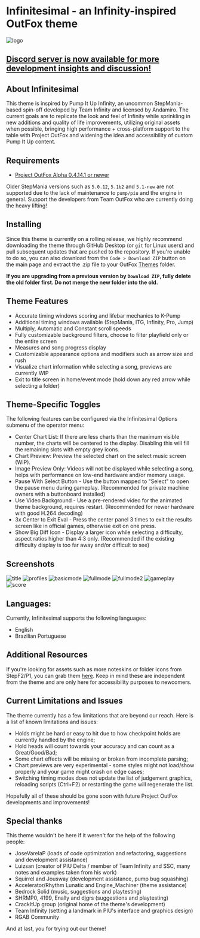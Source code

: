 # Infinitesimal - an Infinity-inspired OutFox theme

![logo](https://raw.githubusercontent.com/dj505/Infinitesimal/main/Graphics/Logo/Logo%20(doubleres).png)

## [Discord server is now available for more development insights and discussion!](https://discord.gg/ex6e4jNm6s)

## About Infinitesimal
This theme is inspired by Pump It Up Infinity, an uncommon StepMania-based spin-off developed by Team Infinity and licensed by Andamiro. The current goals are to replicate the look and feel of Infinity while sprinkling in new additions and quality of life improvements, utilizing original assets when possible, bringing high performance + cross-platform support to the table with Project OutFox and widening the idea and accessibility of custom Pump It Up content.

## Requirements
* [Project OutFox Alpha 0.4.14.1 or newer](https://projectoutfox.com/downloads)

Older StepMania versions such as `5.0.12`, `5.1b2` and `5.1-new` are not supported due to the lack of maintenance to `pump/piu` and the engine in general. Support the developers from Team OutFox who are currently doing the heavy lifting!

## Installing
Since this theme is currently on a rolling release, we highly recommend downloading the theme through GitHub Desktop (or `git` for Linux users) and pull subsequent updates that are pushed to the repository. If you're unable to do so, you can also download from the `Code > Download ZIP` button on the main page and extract the .zip file to your OutFox [Themes](https://outfox.wiki/user-guide/config/folders/#themes) folder.

**If you are upgrading from a previous version by `Download ZIP`, fully delete the old folder first. Do not merge the new folder into the old.**

## Theme Features
* Accurate timing windows scoring and lifebar mechanics to K-Pump
* Additional timing windows available (StepMania, ITG, Infinity, Pro, Jump)
* Multiply, Automatic and Constant scroll speeds
* Fully customizable background filters, choose to filter playfield only or the entire screen
* Measures and song progress display
* Customizable appearance options and modifiers such as arrow size and rush
* Visualize chart information while selecting a song, previews are currently WIP
* Exit to title screen in home/event mode (hold down any red arrow while selecting a folder)

## Theme-Specific Toggles
The following features can be configured via the Infinitesimal Options submenu of the operator menu:
* Center Chart List: If there are less charts than the maximum visible number, the charts will be centered to the display. Disabling this will fill the remaining slots with empty grey icons.
* Chart Preview: Preview the selected chart on the select music screen (WIP).
* Image Preview Only: Videos will not be displayed while selecting a song, helps with performance on low-end hardware and/or memory usage.
* Pause With Select Button - Use the button mapped to "Select" to open the pause menu during gameplay. (Recommended for private machine owners with a buttonboard installed)
* Use Video Background - Use a pre-rendered video for the animated theme background, requires restart. (Recommended for newer hardware with good H.264 decoding)
* 3x Center to Exit Eval - Press the center panel 3 times to exit the results screen like in official games, otherwise exit on one press.
* Show Big Diff Icon - Display a larger icon while selecting a difficulty, aspect ratios higher than 4:3 only. (Recommended if the existing difficulty display is too far away and/or difficult to see)

## Screenshots
![title](https://user-images.githubusercontent.com/12992355/169429472-57019244-4eea-4a37-ba9a-fa2c030f27b5.png)
![profiles](https://user-images.githubusercontent.com/12992355/169429484-610a360b-d40e-4034-a2db-efdd5c1ef1a0.png)
![basicmode](https://user-images.githubusercontent.com/12992355/169429494-9ae882f1-dc13-41e3-aa86-1762e84031f8.png)
![fullmode](https://user-images.githubusercontent.com/12992355/169429499-c3ebf0d7-a25c-4edc-bd0d-519e2dc1cc4d.png)
![fullmode2](https://user-images.githubusercontent.com/12992355/169429505-6e4d3226-2454-46ed-9db8-c35039873f75.png)
![gameplay](https://user-images.githubusercontent.com/12992355/169429514-003c23fd-c01e-4762-aef6-75a5764c5131.png)
![score](https://user-images.githubusercontent.com/12992355/169429518-7daabf3f-b38b-40e6-9ac9-efa512d932b8.png)

## Languages:
Currently, Infinitesimal supports the following languages:
* English
* Brazilian Portuguese

## Additional Resources
If you're looking for assets such as more noteskins or folder icons from StepF2/P1, you can grab them [here](https://drive.google.com/drive/folders/1pO9rbaPUwTTDFuEo_4tX8S1BEwmfukeF?usp=sharing). Keep in mind these are independent from the theme and are only here for accessibility purposes to newcomers.

## Current Limitations and Issues
The theme currently has a few limitations that are beyond our reach. Here is a list of known limitations and issues:
* Holds might be hard or easy to hit due to how checkpoint holds are currently handled by the engine;
* Hold heads will count towards your accuracy and can count as a Great/Good/Bad;
* Some chart effects will be missing or broken from incomplete parsing;
* Chart previews are very experimental - some styles might not load/show properly and your game might crash on edge cases;
* Switching timing modes does not update the list of judgement graphics, reloading scripts (Ctrl+F2) or restarting the game will regenerate the list.

Hopefully all of these should be gone soon with future Project OutFox developments and improvements!

## Special thanks
This theme wouldn't be here if it weren't for the help of the following people:
* JoseVarelaP (loads of code optimization and refactoring, suggestions and development assistance)
* Luizsan (creator of PIU Delta / member of Team Infinity and SSC, many notes and examples taken from his work)
* Squirrel and Jousway (development assistance, pump bug squashing)
* Accelerator/Rhythm Lunatic and Engine_Machiner (theme assistance)
* Bedrock Solid (music, suggestions and playtesting)
* SHRMP0, 4199, Enally and djgrs (suggestions and playtesting)
* CrackItUp group (original home of the theme's development)
* Team Infinity (setting a landmark in PIU's interface and graphics design)
* RGAB Community

And at last, you for trying out our theme!

